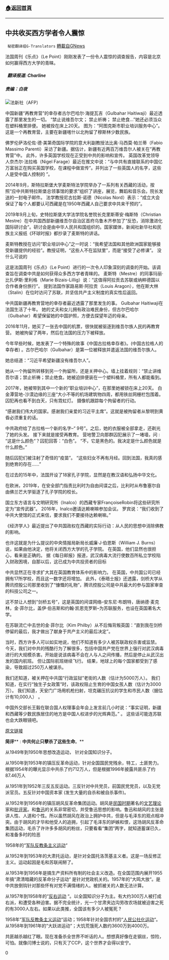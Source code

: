 ###  [:house:返回首頁](https://github.com/ourhimalayas/txt)
---

## 中共收买西方学者令人震惊
` 秘密翻译组G-Translators` [轉載自GNews](https://gnews.org/zh-hans/942053/)

法国周刊《乐点》（Le Point）刚刚发表了一份令人震惊的调查报告，内容是北京如何赢得西方大学的青睐。

#####   翻译报道: Charline

##### 责编：白夜

![]()![](https://gnews.org/wp-content/uploads/2021/03/1-15.png)法新社（AFP）

中国新疆“再教育营”的幸存者古尔巴哈尔·海提瓦吉（Gulbahar Haitiwaji）最近透露了那里发生的一切。 “禁止说维吾尔文； 禁止祈祷； 禁止绝食…”她还必须当众在塑料桶里排便。 她被拴在床上20天。 图为：“阿图克斯市职业培训服务中心”。这是一个再教育营，主要在新疆喀什以北拘留了穆斯林少数民族。

佛罗伦萨洛伦佐·德·美第奇国际学院的意大利副教授法比奥·马西莫·帕兰蒂（Fabio Massimo Parenti）采访了新疆。据估计，新疆有近两百万维吾尔人被关在“再教育营”中。 此外，许多英国学校现在正受到中共的影响和宣传。 英国改革党领导人奈杰尔·法拉格（Nigel Farage）最近在推文中说：“与中共有直接联系的中国亿万富翁正在购买英国学校，在课程中做宣传”。并列出了一些英国人的名字，这些人是受中国人控制的 ”。

2014年9月，斯特拉斯堡大学麦斯特法学院举办了一系列有关西藏的活动，按照“应中共斯特拉斯堡总领事馆的要求”组织了讲座，展览，舞蹈和音乐会。院长发送的一封电子邮件。 法学教授尼古拉斯·诺德（Nicolas Nord）表示：“成立大会保证了每个人都要认可西藏是在1950年西藏人自己要求中共来干预的”。

2019年9月上旬，史特拉斯堡大学法学院名誉院长克里斯蒂安·梅斯特（Christian Mestre）在中共国西部新疆维吾尔自治区首府乌鲁木齐参加了“反恐，消除激进化国际研讨会”。研讨会是由中华人民共和国组织的。国家媒体，新闻社新华社和民族主义报纸《环球时报》都抄录了麦斯特的讲话。

麦斯特教授在访问“职业培训中心”之一时说：“我希望法国和其他欧洲国家能够接受新疆提供的经验”。教授证明，“这些人不在监狱里”，而是“接受了必修课”。 没什么可说的

这是法国周刊《乐点》（Le Point）进行的一次令人印象深刻的调查的开始。该调查旨在调查中共是如何获得众多西方学者青睐的。 麦斯特（Mestre）的同事玛丽·比扎伊斯·里利格（Marie Bizais-Lillig）说：“这值得阿拉贡去苏联或纳粹德国以合作者身份旅行”。 提到法国作家路易斯·阿拉贡（Louis Aragon），他在斯大林（Stalin）在位时访问了苏联，并坚信共产主义制度的真实性后返回。

中共国新疆再教育营地的幸存者最近透露了那里发生的事。 Gulbahar Haitiwaji在法国生活了十年。 她的丈夫和女儿拥有政治难民身份，但古尔巴哈尔（Gulbahar）希望保留她的中国护照，方便去探望年迈的母亲。

2016年11月，她买了一张去中国的机票，很快就被驱逐到维吾尔族人民的再教育营。 她被拘留了两年，然后在法国的压力下被释放。

今年早些时候，她发表了一个特殊的故事《中国古拉格幸存者》。(中国古拉格人的幸存者) 。古尔巴哈尔（Gulbahar）是第一位被释放并遣返法国的维吾尔族人。

她总结道：“习近平希望新疆没有维吾尔人”。

她从一个拘留所转移到另一个拘留所，还是关押中心。墙上挂着规则：“禁止讲维吾尔语；禁止祈祷；禁止绝食。她被迫排便装在一个塑料桶里，所有人都能看到。

2017年，她被带到其中一个新的“职业培训中心”，在那里她被锁在床上20天。 白金潭营地-沙漠边缘的三座“大小不等的机场建筑物四周，都用铁丝网栅栏包围着。 囚犯再也看不到白天，只有霓虹灯。 摄像机跟踪每个拘留者的行动。

“感谢我们伟大的国家。感谢我们亲爱的习近平主席”。这就是被拘留者从黎明到黄昏必须重复的话。

中共政府给了古拉格一个新的名字–“ 9号”。之后，她的衣服被全部拿走，还剃光了她的头发。 接下来就是接受再教育。 营地警卫向那群囚犯展示了一堵墙，问 : “这是什么颜色“？囚犯回答：“白色”。 “不，它是黑色的。我决定是什么颜色就是什么颜色。”

随后囚犯们被注射了奇怪的“疫苗”。 “这些妇女不再有月经。回到法国，我真的感到绝育的存在……”

在过去的15年中，法国开设了18家孔子学院，显然是在教汉语和弘扬中华文化。

在欧洲，2019年，在安全部门指责比利时为自由间谍之后，比利时从布鲁塞尔自由佛兰芒大学驱逐了孔子学院的校长。

国立东方语言与文明研究所（Inalco）的西藏专家FrançoiseRobin将这些研究所定为“宣传武器”。 2016年，Inalco邀请达赖喇嘛参加会议。 罗宾说：“我们收到了中共大使馆的正式来信，要求我们不要接待达赖喇嘛。”

《经济学人》最近提出了中共国政权在西藏的实际行动：从人民的思想中消除佛教的影响。

也许这就是为什么提议的中央情报局新局长威廉·J·伯恩斯（William J. Burns）说，如果由他决定，他将关闭西方大学的孔子学院。 在英国，他们显然也很担心，看来是正确的。 据《每日邮报》报道，武汉病毒大流行使数百所私立学校陷入财政困境，自那以后，这已成为中共投资者的目标

中共显然正在寻求扩大其在英国教育体系中的影响力。 在英国，中共国公司已经拥有17所学校，而且这一数字还将增加。 此外，《泰晤士报》还透露，剑桥大学从腾讯控股公司那里收到了“慷慨的礼物”，腾讯控股公司是中共最大的参与国家审查的科技公司之一。

这不禁让人想到“剑桥五号”，这是英国的间谍网络–安东尼·布朗特，唐纳德·麦克林，金·菲尔比，盖伊·伯吉斯和约翰·凯恩克罗斯–为苏联服务，也设在英国著名大学。

在苏联流亡中去世的金·菲尔比（Kim Philby）从不后悔背叛英国：“直到我在剑桥停留的最后，我才做出了献身于共产主义的最后决定”。

当时，西方许多人可以如实地说，他们不知道有多少人被苏联政权杀害或监禁。 今天，我们对中共的残酷行为了解很多，包括中国共产党在世界上强行对武汉病毒进行的大规模杀害。开始是说该病毒不会在人与人之间传播，然后是停止从武汉出发的国内航班。 但让国际航班继续飞行。 结果，地球上的每个国家都受到了感染，导致超过250万人被谋杀。

我们还知道，被关押在中共国“行政监狱”老街的人数（估计为5000万人）。 我们知道，在实行“独生子女政策”时，该政权阻止生育的中国女孩人数（估计为3000万）。 我们知道，天安门广场用机枪扫射，坦克碾压抗议的学生和市民人数（据估计有10,000人） 。

中国外交部长王毅在联合国人权理事会年会上发言前几小时说：“事实证明，新疆和西藏等少数民族居住的地方是中国人权进步的光辉典范。” 。 这些话可能连苏联也会大跌眼镜吧。

[原文链接](https://www.zerohedge.com/markets/shocking-investigation-reveals-china-buys-western-academics)

**简评**** : ****中共何止只孽杀了这些生命****。**

从1949年到1950年思想改造运动， 针对全国知识分子。

从1950年到1953年的镇压反革命运动，针对全国国民党残余，特工，土匪势力。根据1954年的曝光显示中共杀了约712万人，但是根据1996年披露共匪杀了约87.46万人

从1951年到1952年三反五反运动。三反针对中共党员，前国民党党员，以及无党派官员。五反针对中国资本家 (发生大量的自杀和被自杀事件)。

从1952年到1956年的镇压胡风反革命集团运动。胡风是[民国时期](https://zh.wikipedia.org/wiki/%E4%B8%AD%E5%8D%8E%E6%B0%91%E5%9B%BD_%28%E5%A4%A7%E9%99%86%E6%97%B6%E6%9C%9F%29)著名的[文艺理论](https://zh.wikipedia.org/wiki/%E6%96%87%E8%89%BA%E7%90%86%E8%AE%BA)家和[批评家](https://zh.wikipedia.org/wiki/%E6%89%B9%E8%AF%84%E5%AE%B6)。和[鲁迅](https://zh.wikipedia.org/wiki/%E9%B2%81%E8%BF%85)的关系非常密切，并受鲁迅思想的影响。鲁迅和胡风的主张是讲人性、人道和个性。所以虽然胡风在政治上拥护中共，但是与毛泽东的观点相冲突。由于胡风的才华和他受人的追拥，引起了毛泽东的妒嫉和恨，这场胡风反革命集团运动，毛杀了许许多多胡风的粉丝，只要看看“集团“两字，就知道蓄谋已久，和准备多时的险恶

1958年的“[军队反教条主义运动](https://zh.wikipedia.org/w/index.php?title=%E5%86%9B%E9%98%9F%E5%8F%8D%E6%95%99%E6%9D%A1%E4%B8%BB%E4%B9%89%E8%BF%90%E5%8A%A8&amp;action=edit&amp;redlink=1)“

从1952年到1953年的大肃托运动，是针对全国托洛茨基主义者。这是一场反修正主义。运动起因是毛和苏联闹掰了。

从1953年到1956年是搞生产资料所有制的社会主义改造。在全国范围内展开1955年搞“肃清暗藏的反革命分子运动“ 是针对党政机关的。1957年的“大鸣大放“。是中共放倒钩针对那些怀有对党不满情绪的人。被抓被关的人数无法计算。

从1957年到1958年的“[反右运动](https://zh.wikipedia.org/wiki/%E5%8F%8D%E5%8F%B3%E8%BF%90%E5%8A%A8) “。以全国知识分子为主。有大约300万人被打成右派，和遭受各种迫害。据不完全统计，光一个甘肃夹边沟劳改农场就被迫害之死的有3000人左右。如果以此类推，全国该有多少人被冤死 ?

1958年“[军队反教条主义运动](https://zh.wikipedia.org/w/index.php?title=%E5%86%9B%E9%98%9F%E5%8F%8D%E6%95%99%E6%9D%A1%E4%B8%BB%E4%B9%89%E8%BF%90%E5%8A%A8&amp;action=edit&amp;redlink=1)“运动；1958年针对全国农村的“[人民公社化运动](https://zh.wikipedia.org/wiki/%E4%BA%BA%E6%B0%91%E5%85%AC%E7%A4%BE%E5%8C%96%E8%BF%90%E5%8A%A8)“。从1958年到1961年的“大跃进运动“；大饥荒饿死人数约3600万到4000万。

共匪越杀越红了眼。现在准备杀全世界不听话的人。想想真好像在走钢丝，惊险，可怕。就像闫博士说的，只有灭了CCP，这个世界才会得以安宁。

0
